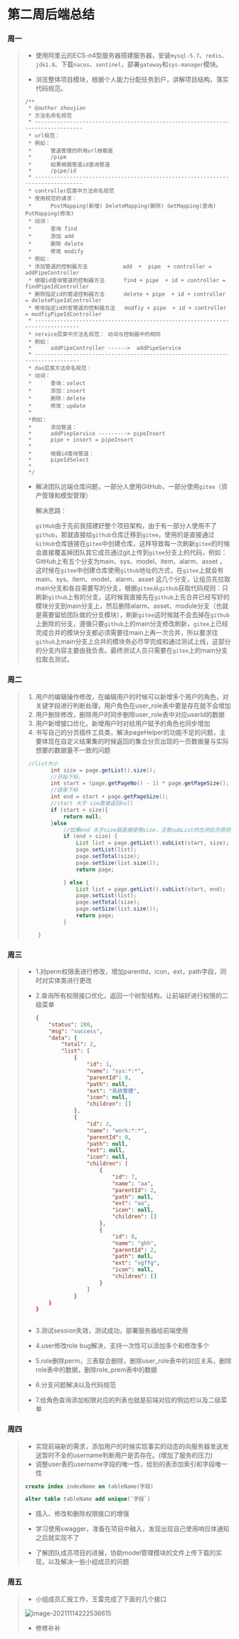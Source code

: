 # 第二周后端总结

### 周一

> - 使用阿里云的ECS-n4型服务器搭建服务器，安装`mysql-5.7`、`redis`、`jdk1.8`、下载`nacos`、`sentinel`，部署`gateway`和`sys-manager`模块。
>
> - 浏览整体项目模块，根据个人能力分配任务到户，讲解项目结构，落实代码规范。
>
> ~~~
> /**
>  * @author zhoujian
>  * 方法名命名规范
>  * -------------------------------------------------------------------------------
>  * url规范：
>  * 例如：
>  *      管道管理的所用url根都是
>  *      /pipe
>  *      如果根据管道id查询管道
>  *      /pipe/id
>  * -------------------------------------------------------------------------------
>  * controller层类中方法命名规范
>  * 使用规范的请求：
>  *      PostMapping(新增) DeleteMapping(删除) GetMapping(查询) PutMapping(修改)
>  * 动词：
>  *      查询 find
>  *      添加 add
>  *      删除 delete
>  *      修改 modify
>  * 例如：
>  * 添加管道的控制器方法           add  +  pipe  + controller = addPipeController
>  * 根据id查询管道的控制器方法      find + pipe  + id + controller = findPipeIdController
>  * 删除指定id的管道控制器方法      delete + pipe  + id + controller = deletePipeIdController
>  * 修改指定id的官管道的控制器方法   modfiy + pipe  + id + controller = modfiyPipeIdController
>  * ------------------------------------------------------------------------------
>  * service层类中方法名规范： 动词与控制器中的相同
>  * 例如：
>  *      addPipeController ------>  addPipeService
>  * ------------------------------------------------------------------------------
>  * dao层类方法命名规范：
>  * 动词：
>  *      查询：select
>  *      添加：insert
>  *      删除：delete
>  *      修改：update
>  *
>  *例如：
>  *      添加管道：
>  *      addPiepService ---------> pipeInsert
>  *      pipe + insert = pipeInsert
>  *
>  *      根据id查询管道：
>  *      pipeIdSelect
>  *
>  */
> ~~~
>
> 
>
> - 解决团队远端仓库问题，一部分人使用GitHub，一部分使用`gitee`（资产管理和模型管理）
>
>   解决思路：
>
>   ​	`gitHub`由于先前我搭建好整个项目架构，由于有一部分人使用不了`github`，那就直接给`github`仓库迁移到`gitee`，使用的是直接通过`GitHub`仓库链接在`gitee`中创建仓库，这样导致每一次刷新`gitee`的时候会直接覆盖掉团队其它成员通过git上传到`gitee`分支上的代码，例如：GitHub上有五个分支为main、sys、model、item、alarm、asset ，这时候在`gitee`中创建仓库使用`github`地址的方式，在`gitee`上就会有main、sys、item、model、alarm、asset 这几个分支，让组员先拉取main分支和各自需要写的分支，根据`gitee`从`github`获取代码规则：只刷新`github`上有的分支，这时候我直接先在`github`上先合并已经写好的模块分支到main分支上，然后删除alarm、asset、module分支（也就是需要留给团队做的分支模块），刷新`gitee`这时候就不会去掉在`github`上删除的分支，遵循只要`github`上的main分支修改刷新，`gitee`上已经完成合并的模块分支都必须需要往main上再一次合并，所以要求往`github`上main分支上合并的模块务必尽早完成和通过测试上线，这部分的分支内容主要由我负责。最终测试人员只需要在`gitee`上的main分支拉取去测试，

### 周二

> 1. 用户的编辑操作修改，在编辑用户的时候可以新增多个用户的角色，对关键字段进行判断处理，用户角色在user_role表中要是存在就不会增加
> 2. 用户删除修改，删除用户时同步删除user_role表中对应userId的数据
> 3. 用户新增接口优化，新增用户时对给用户赋予的角色也同步增加
> 3. 书写自己的分页插件工具类，解决pageHelper的功能不足的问题，主要体现在自定义结果集的时候返回的集合分页出现的一页数据量与实际想要的数据量不一致的问题
>
> ```java
>  //list大小
>         int size = page.getList().size();
>         //开始下标，
>         int start = (page.getPageNo() - 1) * page.getPageSize();
>         //结束下标
>         int end = start + page.getPageSize();
>         //start 大于 sie直接返回null
>         if (start > size){
>             return null;
>         }else
>             //如果end 大于size就直接使用size，注意subList的左闭右开原则，end可以为size + 1
>             if (end > size) {
>                 List list = page.getList().subList(start, size);
>                 page.setList(list);
>                 page.setTotal(size);
>                 page.setSize(list.size());
>                 return page;
> 
>             } else {
>                 List list = page.getList().subList(start, end);
>                 page.setList(list);
>                 page.setTotal(size);
>                 page.setSize(list.size());
>                 return page;
>             }
> 
>     }
> ```
>
> 

### 周三

> - 1.对perm权限表进行修改，增加parentId，icon，ext，path字段，同时对实体类进行更改
>
> - 2.查询所有权限接口优化，返回一个树型结构，让前端好进行权限的二级菜单
>
>   ```json
>   {
>       "status": 200,
>       "msg": "success",
>       "data": {
>           "total": 2,
>           "list": [
>               {
>                   "id": 1,
>                   "name": "sys:*:*",
>                   "parentId": 0,
>                   "path": null,
>                   "ext": "系统管理",
>                   "icon": null,
>                   "children": []
>               },
>               {
>                   "id": 2,
>                   "name": "work:*:*",
>                   "parentId": 0,
>                   "path": null,
>                   "ext": null,
>                   "icon": null,
>                   "children": [
>                       {
>                           "id": 7,
>                           "name": "aa",
>                           "parentId": 2,
>                           "path": null,
>                           "ext": "aa",
>                           "icon": null,
>                           "children": []
>                       },
>                       {
>                           "id": 8,
>                           "name": "ghh",
>                           "parentId": 2,
>                           "path": null,
>                           "ext": "vgffg",
>                           "icon": null,
>                           "children": []
>                       }
>                   ]
>               }  
>       }
>   }
>         
>   ```
> 
> 
> 
> - 3.测试session失效，测试成功，部署服务器给前端使用
> - 4.user修改role bug解决，支持一次性可以添加多个和修改多个
> - 5.role删除perm，三表联合删除，删除user_role表中的对应关系，删除role表中的数据，删除role_prem表中的数据
> - 6.分支问题解决以及代码规范
> - 7.给角色查询添加权限对应的列表也就是前端对应的侧边栏以及二级菜单

### 周四

> - 实现前端新的需求，添加用户的时候实现事实的动态的向服务器发送发送暂时不全的username判断用户是否存在。(增加了服务的压力)
> - 调整user表的username字段的唯一性，给别的表添加索引和字段唯一性
>
> ``` sql
> create index indexName on tableName(字段)
> 
> alter table tableName add unique(`字段`)
> ```
> - 插入、修改和删除权限接口的增强
>
>
> - 学习使用swagger，准备在项目中融入，发现出现自己使用响应体通知之后就实现不了
> - 了解团队成员项目的进展，协助model管理模块的文件上传下载的实现，以及解决一些小组成员的问题

### 周五

> - 小组成员汇报工作，王雷完成了下面的几个接口
>
> ![image-20211114222536615](C:\Users\zhoujian\AppData\Roaming\Typora\typora-user-images\image-20211114222536615.png)
>
> - 修修补补



